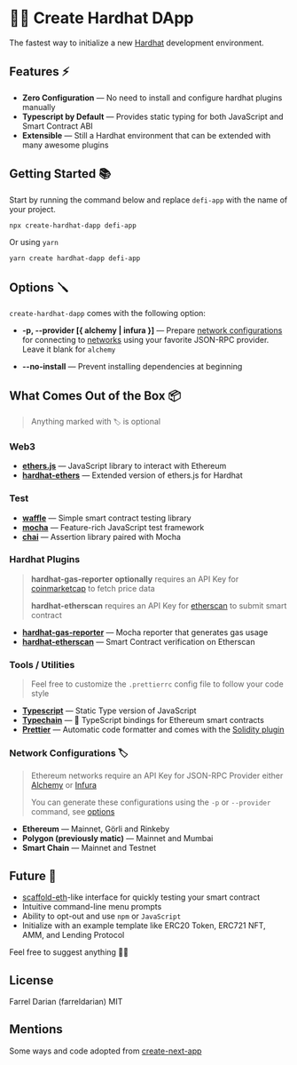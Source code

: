 # 👷‍♂️ Create Hardhat DApp

The fastest way to initialize a new [Hardhat](https://hardhat.org) development environment.

## Features ⚡️

- **Zero Configuration** — No need to install and configure hardhat plugins manually
- **Typescript by Default** — Provides static typing for both JavaScript and Smart Contract ABI
- **Extensible** — Still a Hardhat environment that can be extended with many awesome plugins

## Getting Started 📚

Start by running the command below and replace `defi-app` with the name of your project.

```bash
npx create-hardhat-dapp defi-app
```

Or using `yarn`

```bash
yarn create hardhat-dapp defi-app
```

## Options 🪛

`create-hardhat-dapp` comes with the following option:

- **-p, --provider [{ alchemy | infura }]** — Prepare [network configurations](https://hardhat.org/config/#networks-configuration) for connecting to [networks](#network-configurations-) using your favorite JSON-RPC provider. Leave it blank for `alchemy`

- **--no-install** — Prevent installing dependencies at beginning

## What Comes Out of the Box 📦

> Anything marked with `🏷` is optional

### Web3

- **[ethers.js](https://docs.ethers.io)** — JavaScript library to interact with Ethereum
- **[hardhat-ethers](https://hardhat.org/plugins/nomiclabs-hardhat-ethers.html)** — Extended version of ethers.js for Hardhat

### Test

- **[waffle](https://hardhat.org/guides/waffle-testing.html)** — Simple smart contract testing library
- **[mocha](https://mochajs.org)** — Feature-rich JavaScript test framework
- **[chai](https://www.chaijs.com)** — Assertion library paired with Mocha

### Hardhat Plugins

> **hardhat-gas-reporter** **optionally** requires an API Key for [coinmarketcap](https://coinmarketcap.com) to fetch price data
>
> **hardhat-etherscan** requires an API Key for [etherscan](https://etherscan.io) to submit smart contract

- **[hardhat-gas-reporter](https://hardhat.org/plugins/hardhat-gas-reporter.html)** — Mocha reporter that generates gas usage
- **[hardhat-etherscan](https://hardhat.org/plugins/nomiclabs-hardhat-etherscan.html)** — Smart Contract verification on Etherscan

### Tools / Utilities

> Feel free to customize the `.prettierrc` config file to follow your code style

- **[Typescript](https://www.typescriptlang.org)** — Static Type version of JavaScript
- **[Typechain](https://github.com/ethereum-ts/TypeChain)** — 🔌 TypeScript bindings for Ethereum smart contracts
- **[Prettier](https://prettier.io)** — Automatic code formatter and comes with the [Solidity plugin](https://github.com/prettier-solidity/prettier-plugin-solidity)

### Network Configurations 🏷

> Ethereum networks require an API Key for JSON-RPC Provider either [Alchemy](https://www.alchemy.com) or [Infura](https://infura.io)
>
> You can generate these configurations using the `-p` or `--provider` command, see [options](#options-)

- **Ethereum** — Mainnet, Görli and Rinkeby
- **Polygon (previously matic)** — Mainnet and Mumbai
- **Smart Chain** — Mainnet and Testnet

## Future 🌅

- [scaffold-eth](https://github.com/austintgriffith/scaffold-eth)-like interface for quickly testing your smart contract
- Intuitive command-line menu prompts
- Ability to opt-out and use `npm` or `JavaScript`
- Initialize with an example template like ERC20 Token, ERC721 NFT, AMM, and Lending Protocol

Feel free to suggest anything 🙏🏻

## License

Farrel Darian (farreldarian) MIT

## Mentions

Some ways and code adopted from [create-next-app](https://github.com/vercel/next.js/tree/canary/packages/create-next-app)

